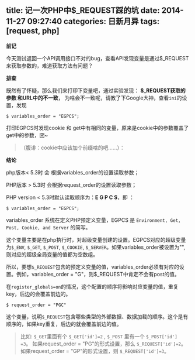 title: 记一次PHP中$_REQUEST踩的坑
date: 2014-11-27 09:27:40
categories: 日新月异
tags: [request, php]
---
__前记__

今天测试返回一个API调用接口不对的bug，查看API发现变量是通过$_REQUEST来获取参数的，难道获取方法有问题？

__排查__

既然有了怀疑，那么我们来打印下变量吧，通过实验发现：
 **$_REQUEST获取的参数 和URL中的不一致**，
为啥会不一致呢，请教了下Google大神，查看`ini`的设置，发现
```var
$ variables_order = "EGPCS";
```
打印EGPCS时发现cookie 和 get中有相同的变量，原来是cookie中的参数覆盖了get中的参数，囧~ 

> （腹诽：cookie中应该加个前缀啥的吧……）：

__结论__

php版本< 5.3时 会 根据variables_order的设置读取参数；

PHP版本 > 5.3时 会根据request_order的设置读取参数；

PHP version < 5.3时默认读取顺序为：**E G P C S**，即 ：
```order
$ variables_order = "EGPCS";
```
variables_order 系统在定义PHP预定义变量，EGPCS 是 `Environment, Get, Post, Cookie, and Server` 的简写。 

这个变量主要是在php执行时，对超级变量创建的设置。EGPCS对应的超级变量为`$_ENV`, `$_GET`, `$_POST`, `$_COOKIE`, `$_SERVER`。如果variables_order被设置为"",则对应的超级全局变量的值都为空数组。

所以，要想`$_REQUEST`包含的预定义变量的值，variables_order必须有对应的设置。例如，variables_order = "G"，则$_REQUEST中肯定不会有post的值。

在`register_globals=on`的情况，这个配置的顺序将影响对应变量的值，重复key，后边的会覆盖前边的。
```order
$ request_order = "PGC"
```
这个变量，说明`$_REQUEST`包含哪些类型的外部数据、数据加载的顺序。这个是有顺序的，如果key重复，后边的就会覆盖前边的值。

>	比如:
`$_GET`里面有个 `$_GET['id']=2` ,  `$_POST` 里有一个 `$_POST['id'] =3`。
如果request_order = "PG"的形式设置，那么 `$_REQUEST['id']=2`。
如果request_order = "GP"的形式设置，则 `$_REQUEST['id']=3`。